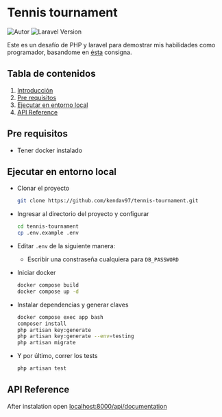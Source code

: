 # Tennis tournament

<p align="left">
    <img src="https://img.shields.io/badge/Autor-Kenneth_Gonzalez-brightgreen?style=flat&logo=codementor&logoColor=%23959da5" alt="Autor">
    <img src="https://img.shields.io/badge/laravel-v11.20.0-blue?style=flat&logo=laravel" alt="Laravel Version">
</p>

Este es un desafío de PHP y laravel para demostrar mis habilidades como programador, basandome en [ésta](https://drive.google.com/file/d/1wUdBGiFPKeFgMG-BajIgF5SHFmS6O57A/view?usp=sharing) consigna.

## Tabla de contenidos  
1. [Introducción](#php-challenge)
2. [Pre requisitos](#pre-requisitos)
3. [Ejecutar en entorno local](#ejecutar-en-entorno-local)
4. [API Reference](#api-reference)

## Pre requisitos

- Tener docker instalado

## Ejecutar en entorno local

- Clonar el proyecto  

  ~~~bash  
  git clone https://github.com/kendav97/tennis-tournament.git
  ~~~

- Ingresar al directorio del proyecto y configurar

  ~~~bash  
  cd tennis-tournament
  cp .env.example .env
  ~~~

- Editar `.env` de la siguiente manera:

  - Escribir una constraseña cualquiera para `DB_PASSWORD`

- Iniciar docker

  ~~~bash
  docker compose build
  docker compose up -d
  ~~~

- Instalar dependencias y generar claves

  ~~~bash
  docker compose exec app bash
  composer install
  php artisan key:generate
  php artisan key:generate --env=testing
  php artisan migrate
  ~~~

- Y por último, correr los tests
  ~~~bash
  php artisan test
  ~~~

## API Reference

After instalation open [localhost:8000/api/documentation](http://localhost:8000/api/documentation)